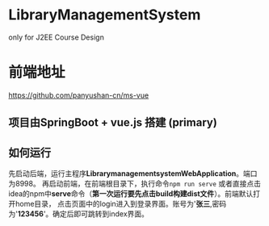 # LibraryManagementSystem
only for J2EE Course Design

# 前端地址
https://github.com/panyushan-cn/ms-vue

## 项目由SpringBoot + vue.js 搭建 (primary)

## 如何运行

先启动后端，运行主程序**LibrarymanagementsystemWebApplication**。端口为8998。
再启动前端，在前端根目录下，执行命令<code>npm run serve</code>
或者直接点击idea的npm中**serve**命令（**第一次运行要先点击build构建dist文件**）。前端默认打开home目录，
点击页面中的login进入到登录界面。账号为'**张三**,密码为'**123456**'。确定后即可跳转到index界面。
